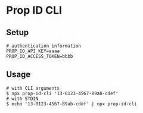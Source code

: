 # Prop ID CLI

## Setup

```shell
# authentication information
PROP_ID_API_KEY=aaaa
PROP_ID_ACCESS_TOKEN=bbbb
```

## Usage

```shell
# with CLI arguments
$ npx prop-id-cli '13-0123-4567-89ab-cdef'
# with STDIN
$ echo '13-0123-4567-89ab-cdef' | npx prop-id-cli
```